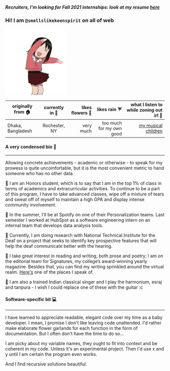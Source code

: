 
#### *Recruiters, I'm looking for Fall 2021 internships: look at my resume [here](https://github.com/smellslikekeenspirit/smellslikekeenspirit/blob/master/PriontiNasirResume.pdf)*
### Hi! I am `@smellslikekeenspirit` on all of web 

![](hi.gif)

| originally from 🏠 | currently in 📍 | likes flowers 💐 | likes rain ☔ | what I listen to while zoning out irl 🎵 |
|----------|:-------------:|---------:|---------:|---------:|
| Dhaka, Bangladesh|Rochester, NY  |very much| too much for my own good| [my musical children](https://open.spotify.com/user/21vqey65jhjiyu5kgcpikybwq) |


#### A very condensed bio :cherry_blossom:
---
Allowing concrete achievements - academic or otherwise - to speak for my prowess is quite uncomfortable, but it is the most convenient metric to hand someone who has no other data. 

:tulip: I am an Honors student, which is to say that I am in the top 1% of class in terms of academics and extracurricular activities. To continue to be a part of this program, I have to take advanced classes, wipe off a mixture of tears and sweat off of myself to maintain a high GPA and display intense community involvement. 

:maple_leaf: In the summer, I'll be at Spotify on one of their Personalization teams. Last semester I worked at HubSpot as a software engineering intern on an internal team that develops data analysis tools. 

:sunflower: Currently, I am doing research with National Technical Institute for the Deaf on a project that seeks to identify key prospective features that will help the deaf communicate better with the hearing. 

:hibiscus: I take great interest in reading and writing, both prose and poetry; I am on the editorial team for Signatures, my college’s award-winning yearly magazine. Besides that, you can find my writing sprinkled around the virtual realm. [Here's](https://medium.com/@priontinasir) one of the places I speak of. 

:rose: I am also a trained Indian classical singer and I play the harmonium, esraj and tanpura - I wish I could replace one of these with the guitar :c

#### Software-specific bit :computer:
---
I have learned to appreciate readable, elegant code over my time as a baby developer. I mean, I promise I don't like leaving code unattended. I'd rather make elaborate flower garlands for each function in the form of documentation. But I often don't have the time to do so...

I am picky about my variable names, they ought to fit into context and be coherent in my code. Unless it's an experimental project. Then I'd use x and y until I am certain the program even works. 

And I find recursive solutions beautiful. 
